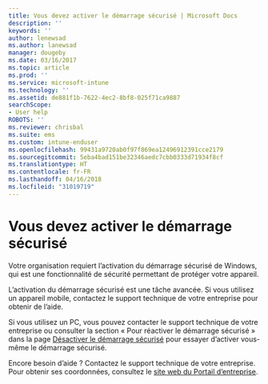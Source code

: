 ```yaml
---
title: Vous devez activer le démarrage sécurisé | Microsoft Docs
description: ''
keywords: ''
author: lenewsad
ms.author: lanewsad
manager: dougeby
ms.date: 03/16/2017
ms.topic: article
ms.prod: ''
ms.service: microsoft-intune
ms.technology: ''
ms.assetid: de881f1b-7622-4ec2-8bf8-025f71ca9887
searchScope:
- User help
ROBOTS: ''
ms.reviewer: chrisbal
ms.suite: ems
ms.custom: intune-enduser
ms.openlocfilehash: 99431a9720ab0f97f869ea12496912391cce2179
ms.sourcegitcommit: 5eba4bad151be32346aedc7cbb0333d71934f8cf
ms.translationtype: HT
ms.contentlocale: fr-FR
ms.lasthandoff: 04/16/2018
ms.locfileid: "31019719"
---
```

# <a name="you-need-to-enable-secure-boot"></a>Vous devez activer le démarrage sécurisé

Votre organisation requiert l’activation du démarrage sécurisé de Windows, qui est une fonctionnalité de sécurité permettant de protéger votre appareil.

L’activation du démarrage sécurisé est une tâche avancée. Si vous utilisez un appareil mobile, contactez le support technique de votre entreprise pour obtenir de l’aide.

Si vous utilisez un PC, vous pouvez contacter le support technique de votre entreprise ou consulter la section « Pour réactiver le démarrage sécurisé » dans la page [Désactiver le démarrage sécurisé](https://msdn.microsoft.com/library/windows/hardware/dn898540(v=vs.85).aspx) pour essayer d’activer vous-même le démarrage sécurisé.

Encore besoin d’aide ? Contactez le support technique de votre entreprise. Pour obtenir ses coordonnées, consultez le [site web du Portail d’entreprise](https://portal.manage.microsoft.com#HelpDeskDialog).
